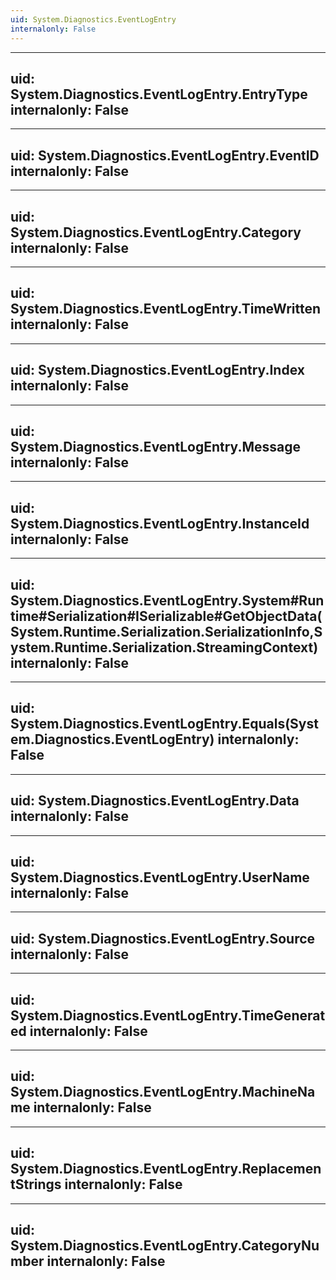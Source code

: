 ```yaml
---
uid: System.Diagnostics.EventLogEntry
internalonly: False
---
```


---
uid: System.Diagnostics.EventLogEntry.EntryType
internalonly: False
---

---
uid: System.Diagnostics.EventLogEntry.EventID
internalonly: False
---

---
uid: System.Diagnostics.EventLogEntry.Category
internalonly: False
---

---
uid: System.Diagnostics.EventLogEntry.TimeWritten
internalonly: False
---

---
uid: System.Diagnostics.EventLogEntry.Index
internalonly: False
---

---
uid: System.Diagnostics.EventLogEntry.Message
internalonly: False
---

---
uid: System.Diagnostics.EventLogEntry.InstanceId
internalonly: False
---

---
uid: System.Diagnostics.EventLogEntry.System#Runtime#Serialization#ISerializable#GetObjectData(System.Runtime.Serialization.SerializationInfo,System.Runtime.Serialization.StreamingContext)
internalonly: False
---

---
uid: System.Diagnostics.EventLogEntry.Equals(System.Diagnostics.EventLogEntry)
internalonly: False
---

---
uid: System.Diagnostics.EventLogEntry.Data
internalonly: False
---

---
uid: System.Diagnostics.EventLogEntry.UserName
internalonly: False
---

---
uid: System.Diagnostics.EventLogEntry.Source
internalonly: False
---

---
uid: System.Diagnostics.EventLogEntry.TimeGenerated
internalonly: False
---

---
uid: System.Diagnostics.EventLogEntry.MachineName
internalonly: False
---

---
uid: System.Diagnostics.EventLogEntry.ReplacementStrings
internalonly: False
---

---
uid: System.Diagnostics.EventLogEntry.CategoryNumber
internalonly: False
---
